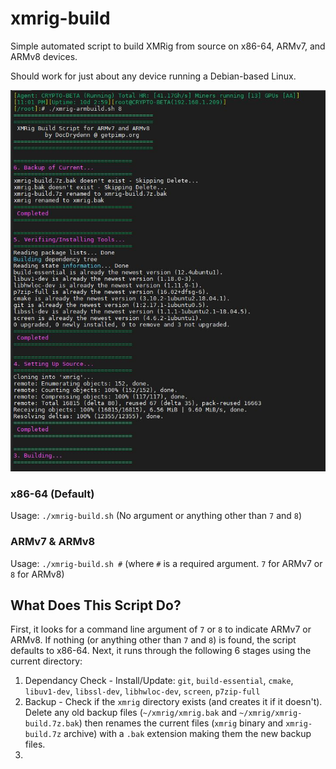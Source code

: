 # xmrig-build
Simple automated script to build XMRig from source on x86-64, ARMv7, and ARMv8 devices.

Should work for just about any device running a Debian-based Linux.

![Alt text](/xmrig-armbuild.JPG?raw=true "Screenshot")

### x86-64 (Default)
Usage: `./xmrig-build.sh` (No argument or anything other than `7` and `8`)

### ARMv7 & ARMv8
Usage: `./xmrig-build.sh #` 
(where `#` is a required argument. `7` for ARMv7 or `8` for ARMv8)

## What Does This Script Do?

First, it looks for a command line argument of `7` or `8` to indicate ARMv7 or ARMv8. If nothing (or anything other than `7` and `8`) is found, the script defaults to x86-64. Next, it runs through the following 6 stages using the current directory:
1. Dependancy Check - Install/Update: `git`, `build-essential`, `cmake`, `libuv1-dev`, `libssl-dev`, `libhwloc-dev`, `screen`, `p7zip-full`
2. Backup - Check if the `xmrig` directory exists (and creates it if it doesn't). Delete any old backup files (`~/xmrig/xmrig.bak` and `~/xmrig/xmrig-build.7z.bak`) then renames the current files (`xmrig` binary and `xmrig-build.7z` archive) with a `.bak` extension making them the new backup files. 
3. 
